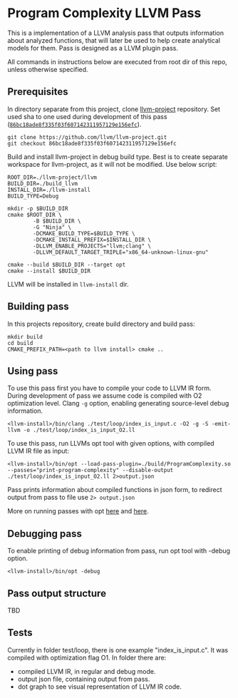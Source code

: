 # Program Complexity LLVM Pass
This is a implementation of a LLVM analysis pass that outputs information about analyzed functions, that will later be used to help create analytical models for them. Pass is designed as a LLVM plugin pass.

All commands in instructions below are executed from root dir of this repo, unless otherwise specified.

## Prerequisites

In directory separate from this project, clone [llvm-project](https://github.com/llvm/llvm-project) repository. Set used sha to one used during development of this pass ([```86bc18ade8f335f03f607142311957129e156efc```](https://github.com/llvm/llvm-project/commit/86bc18ade8f335f03f607142311957129e156efc)).

    git clone https://github.com/llvm/llvm-project.git
    git checkout 86bc18ade8f335f03f607142311957129e156efc

Build and install llvm-project in debug build type. Best is to create separate workspace for llvm-project, as it will not be modified. Use below script:

    ROOT_DIR=./llvm-project/llvm
    BUILD_DIR=./build_llvm
    INSTALL_DIR=./llvm-install
    BUILD_TYPE=Debug

    mkdir -p $BUILD_DIR
    cmake $ROOT_DIR \
            -B $BUILD_DIR \
            -G "Ninja" \
            -DCMAKE_BUILD_TYPE=$BUILD_TYPE \
            -DCMAKE_INSTALL_PREFIX=$INSTALL_DIR \
            -DLLVM_ENABLE_PROJECTS="llvm;clang" \
            -DLLVM_DEFAULT_TARGET_TRIPLE="x86_64-unknown-linux-gnu"

    cmake --build $BUILD_DIR --target opt
    cmake --install $BUILD_DIR

LLVM will be installed in ```llvm-install``` dir.

## Building pass

In this projects repository, create build directory and build pass:

    mkdir build
    cd build
    CMAKE_PREFIX_PATH=<path to llvm install> cmake ..

## Using pass

To use this pass first you have to compile your code to LLVM IR form. During development of pass we assume code is compiled with O2 optimization level. Clang ```-g``` option, enabling generating source-level debug information.

    <llvm-install>/bin/clang ./test/loop/index_is_input.c -O2 -g -S -emit-llvm -o ./test/loop/index_is_input_O2.ll

To use this pass, run LLVMs opt tool with given options, with compiled LLVM IR file as input:

    <llvm-install>/bin/opt --load-pass-plugin=./build/ProgramComplexity.so --passes="print-program-complexity" --disable-output ./test/loop/index_is_input_O2.ll 2>output.json

Pass prints information about compiled functions in json form, to redirect output from pass to file use ```2> output.json```

More on running passes with opt [here](https://llvm.org/docs/WritingAnLLVMPass.html#running-a-pass-with-opt) and [here](https://llvm.org/docs/NewPassManager.html#invoking-opt).

## Debugging pass

To enable printing of debug information from pass, run opt tool with -debug option.

    <llvm-install>/bin/opt -debug

## Pass output structure

TBD

## Tests

Currently in folder test/loop, there is one example "index_is_input.c". It was compiled with optimization flag O1. In folder there are:
- compiled LLVM IR, in regular and debug mode.
- output json file, containing output from pass.
- dot graph to see visual representation of LLVM IR code.
